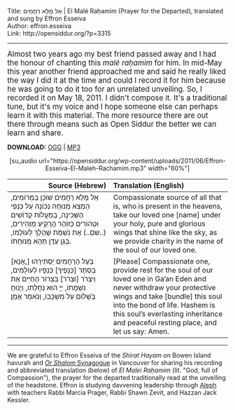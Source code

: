 <html>
<head></head>
<body>
Title: אֵל מָלֵא רַחֲמִים | El Malé Raḥamim (Prayer for the Departed), translated and sung by Effron Esseiva<br />
Author: effron.esseiva<br />
Link: http://opensiddur.org/?p=3315
<p />
<hr />

<div class="english" style="font-size: 1.2em;">
Almost two years ago my best friend passed away and I had the honour of chanting this <em>malé raḥamim</em> for him. In mid-May this year another friend approached me and said he really liked the way I did it at the time and could I record it for him because he was going to do it too for an unrelated unveiling. So, I recorded it on May 18, 2011. I didn't compose it. It's a traditional tune, but it's my voice and I hope someone else can perhaps learn it with this material. The more resource there are out there through means such as Open Siddur the better we can learn and share.
</div>

<strong>DOWNLOAD:</strong> <a href="https://opensiddur.org/wp-content/uploads/2011/06/Effron-Esseiva-El-Maleh-Rachamim.ogg">OGG</a> | <a href="https://opensiddur.org/wp-content/uploads/2011/06/Effron-Esseiva-El-Maleh-Rachamim.mp3">MP3</a>

<center>[su_audio url="https://opensiddur.org/wp-content/uploads/2011/06/Effron-Esseiva-El-Maleh-Rachamim.mp3" width="60%"]</center>

<table style="margin-left: auto;margin-right: auto;" class="draggable">
<thead><tr><th id="x" style="text-align: right;">Source (Hebrew)</th><th style="text-align: left;">Translation (English)</th></tr></thead>
<tbody>
<tr><td style="vertical-align:top;" width="46%">
<div class="liturgy"><span lang="he">
אֵל מָלֵא רַחֲמִים שׁוֹכֵן בַּמְּרוֹמִים,
הַמְצֵא מְנוּחָה נְכוֹנָה עַל כַּנְפֵי הַשְּׁכִינָה,
בְּמַעֲלוֹת קְדוֹשִׁים וּטְהוֹרִים
כְּזוֹהַר הָרָקִיעַ מַזְהִירִים,
(..שם..) אֶת נִשְׁמַת
שֶׁהָלַךְ לְעוֹלָמוֹ, בְּגַן עֵדֶן תְּהֵא מְנוּחָתוֹ.
</span></div></td>
 
<td style="vertical-align:top;" width="53%"><div class="english">
Compassionate source of all that is,
who is present in the heavens,
take our loved one [name]
under your holy, pure and glorious wings
that shine like the sky,
as we provide charity
in the name of the soul of our loved one.
</td></tr>


<tr>
<td style="vertical-align:top;" width="46%">
<div class="liturgy"><span lang="he">
[אָנָא,] בַּעַל הָרַחֲמִים יַסְתִּירֵהוּ
בְּסֵתֶר [כְּנָפֶיךָ] כְּנָפָיו לְעוֹלָמִים,
וְיִצְרֹר [וּצְרֹר] בִּצְרוֹר הַחַיִּים
אֶת נִשְׁמָתוֹ, יְיָ הוּא נַחֲלָתוֹ,
וְיָנוּחַ בְּשָׁלוֹם עַל מִשְׁכָּבוֹ, 
וְנֹאמַר אָמֵן׃
</span></div></td>
 
<td style="vertical-align:top;" width="53%"><div class="english">
[Please] Compassionate one, 
provide rest for the soul of our loved one in Ga’an Eden 
and never withdraw your protective wings and take [bundle] 
this soul into the bond of life. 
Hashem is this soul’s everlasting inheritance 
and peaceful resting place, 
and let us say: Amen. 
</td>
</tr>
</tbody></table>

<hr />

We are grateful to Effron Esseiva of the <em>Shirat Hayam</em> on Bowen Island havurah and <a href="http://www.orshalom.ca/"><em>Or Shalom</em> Synagogue</a> in Vancouver for sharing his recording and abbreviated translation (below) of <em>El Malei Raḥamim</em> (lit. "God, full of Compassion"), the prayer for the departed traditionally read at the unveiling of the headstone. Effron is studying davvening leadership through <a href="http://aleph.org/">Aleph</a> with teachers Rabbi Marcia Prager, Rabbi Shawn Zevit, and Hazzan Jack Kessler.
</body>
</html>